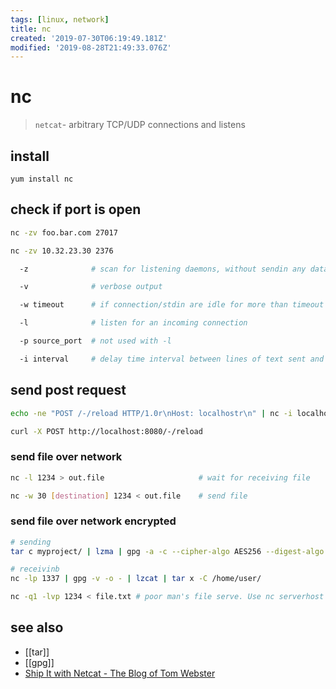 ```yaml
---
tags: [linux, network]
title: nc
created: '2019-07-30T06:19:49.181Z'
modified: '2019-08-28T21:49:33.076Z'
---
```


# nc

> `netcat`- arbitrary TCP/UDP connections and listens

## install

`yum install nc`


## check if port is open
```sh
nc -zv foo.bar.com 27017  

nc -zv 10.32.23.30 2376

  -z              # scan for listening daemons, without sendin any data

  -v              # verbose output

  -w timeout      # if connection/stdin are idle for more than timeout sec, then the connection is silently closed

  -l              # listen for an incoming connection

  -p source_port  # not used with -l

  -i interval     # delay time interval between lines of text sent and received
```

## send post request
```sh
echo -ne "POST /-/reload HTTP/1.0r\nHost: localhostr\n" | nc -i localhost 8080

curl -X POST http://localhost:8080/-/reload
```

### send file over network
```sh
nc -l 1234 > out.file                     # wait for receiving file

nc -w 30 [destination] 1234 < out.file    # send file
```

### send file over network encrypted
```sh
# sending
tar c myproject/ | lzma | gpg -a -c --cipher-algo AES256 --digest-algo SHA512 -o - | nc -w 1 192.168.1.102 1337

# receivinb
nc -lp 1337 | gpg -v -o - | lzcat | tar x -C /home/user/
```

```sh
nc -q1 -lvp 1234 < file.txt # poor man's file serve. Use nc serverhost 1234 > output.txt to retrieve file from remote host. NAT bugs this.
```


## see also
- [[tar]]
- [[gpg]]
- [Ship It with Netcat - The Blog of Tom Webster](https://samurailink3.com/blog/2013/12/31/ship-it-with-netcat/)
